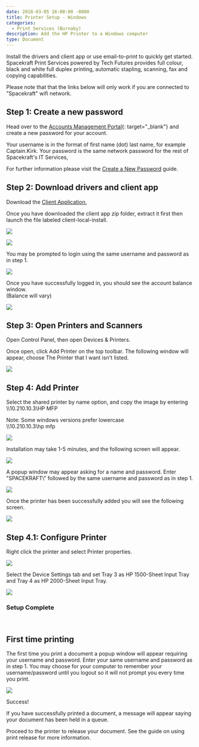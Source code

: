 ```yaml
---
date: 2018-03-05 16:00:00 -0800
title: Printer Setup - Windows
categories:
  - Print Services (Burnaby)
description: Add the HP Printer to a Windows computer
type: Document
---
```


<u><em><strong></strong></em></u>Install the drivers and client app or use email-to-print to quickly get started. Spacekraft Print Services powered by Tech Futures provides full colour, black and white full duplex printing, automatic stapling, scanning, fax and copying capabilities.&nbsp;

Please note that that the links below will only work if you are connected to "Spacekraft" wifi network.

## Step 1: Create a new password

Head over to the [Accounts Management Portal](http://accounts.cmpny.com/pwm){: target="_blank"} and create a new password for your account.

Your username is in the format of first name (dot) last name, for example Captain.Kirk. Your password is the same network password for the rest of Spacekraft's IT Services,

For further information please visit the [Create a New Password](/getting-started/create-a-new-password/) guide.

## Step 2: Download drivers and client app

Download the [Client Application.](http://spacekraft.goprint.xyz/client/win.zip)

Once you have downloaded the client app zip folder, extract it first then launch the file labeled client-local-install.

![](/uploads/1-client-install.JPG)

![](/uploads/client-install-complete.JPG)

You may be prompted to login using the same username and password as in step 1.

![](/uploads/papercut-login.JPG)

Once you have successfully logged in, you should see the account balance window.<br>(Balance will vary)

![](/uploads/papercut-balance.JPG)

## Step 3: Open Printers and Scanners

Open Control Panel, then open Devices & Printers.

Once open, click Add Printer on the top toolbar. The following window will appear, choose The Printer that I want isn't listed.

![](/uploads/add-printer-regular.JPG)

## Step 4: Add Printer

Select the shared printer by name option, and copy the image by entering \\\\10.210.10.3\\HP MFP

Note: Some windows versions prefer lowercase<br>\\\\10.210.10.3\\hp mfp

![](/uploads/add-printer-2.JPG)

Installation may take 1-5 minutes, and the following screen will appear.

![](/uploads/connecting-window.JPG)

A popup window may appear asking for a name and password. Enter "SPACEKRAFT\\" followed by the same username and password as in step 1.

![](/uploads/windows-printer-auth.JPG)

Once the printer has been successfully added you will see the following screen.

![](/uploads/add-printer-success.JPG)

## Step 4.1: Configure Printer

Right click the printer and select Printer properties.

![](/uploads/right-click-properties.JPG)

Select the Device Settings tab and set Tray 3 as HP 1500-Sheet Input Tray and Tray 4 as HP 2000-Sheet Input Tray.

![](/uploads/tray-properties.JPG)

### Setup Complete

&nbsp;

## First time printing

The first time you print a document a popup window will appear requiring your username and password. Enter your same username and password as in step 1. You may choose for your computer to remember your username/password until you logout so it will not prompt you every time you print.

![](/uploads/login-required-for-pritner-access.JPG)

Success!

If you have successfully printed a document, a message will appear saying your document has been held in a queue.

Proceed to the printer to release your document. See the guide on using print release for more information.